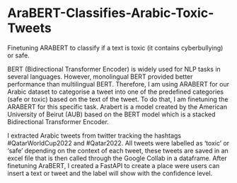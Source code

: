 # AraBERT-Classifies-Arabic-Toxic-Tweets
Finetuning ARABERT to classify if a text is toxic (it contains cyberbullying) or safe.

BERT (Bidirectional Transformer Encoder) is widely used for NLP tasks in several languages. However, monolingual BERT provided better performance than multilingual BERT. Therefore, I am using ARABERT for our
Arabic dataset to categorise a tweet into one of the predefined categories (safe or toxic) based on the text of the tweet. To do that, I am finetuning the ARABERT for this specific task. Arabert is a model created by the American University of Beirut (AUB) based on the
BERT model which is a stacked Bidirectional Transformer Encoder. 

I extracted Arabic tweets from twitter tracking the hashtags #QatarWorldCup2022 and #Qatar2022. All tweets were labelled as ‘toxic’ or ‘safe’ depending on the context of each tweet, these tweets are saved in an excel file that is then
called through the Google Collab in a dataframe. After finetuning AraBERT, I created a FastAPI to create a place were users can insert a text or tweet and the label will show with the confidence level.
